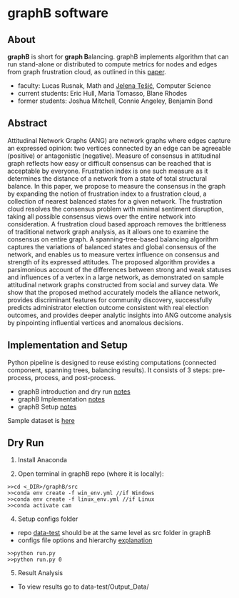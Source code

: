 # graphB software 

## About 
**graphB** is short for **graph B**alancing. graphB implements algorithm that can run stand-alone or distributed to compute metrics for nodes and edges from graph frustration cloud, as outlined in this [paper](https://arxiv.org/abs/2009.07776).

* faculty: Lucas Rusnak, Math and [Jelena Tešić](jtesic.github.io), Computer Science
* current students: Eric Hull, Maria Tomasso, Blane Rhodes
* former students: Joshua Mitchell, Connie Angeley, Benjamin Bond

## Abstract 
Attitudinal Network Graphs (ANG) are network graphs where edges capture an expressed opinion: two vertices connected by an edge can be agreeable (positive) or antagonistic (negative). Measure of consensus in attitudinal graph reflects how easy or difficult consensus can be reached that is acceptable by everyone. Frustration index is one such measure as it determines the distance of a network from a state of total structural balance. In this paper, we propose to measure the consensus in the graph by expanding the notion of frustration index to a frustration cloud, a collection of nearest balanced states for a given network. The frustration cloud resolves the consensus problem with minimal sentiment disruption, taking all possible consensus views over the entire network into consideration. A frustration cloud based approach removes the brittleness of traditional network graph analysis, as it allows one to examine the consensus on entire graph. A spanning-tree-based balancing algorithm captures the variations of balanced states and global consensus of the network, and enables us to measure vertex influence on consensus and strength of its expressed attitudes. The proposed algorithm provides a parsimonious account of the differences between strong and weak statuses and influences of a vertex in a large network, as demonstrated on sample attitudinal network graphs constructed from social and survey data. We show that the proposed method accurately models the alliance network, provides discriminant features for community discovery, successfully predicts administrator election outcome consistent with real election outcomes, and provides deeper analytic insights into ANG outcome analysis by pinpointing influential vertices and anomalous decisions.

## Implementation and Setup 

Python pipeline is designed to reuse existing computations (connected component, spanning trees, balancing results).  It consists of 3 steps: pre-process, process, and post-process. 
  * graphB introduction and dry run [notes](README.md)
  * graphB Implementation [notes](graphB/README.md)
  * graphB Setup [notes](graphB/SETUP.md)
  
Sample dataset is [here](data-test/)


## Dry Run ##

1. Install Anaconda 

2. Open terminal in graphB repo (where it is locally):
```
>>cd <_DIR>/graphB/src
>>conda env create -f win_env.yml //if Windows
>>conda env create -f linux_env.yml //if Linux
>>conda activate cam
```
4. Setup configs folder 

* repo [data-test](data-test) should be at the same level as src folder in graphB 
* configs file options and hierarchy [explanation](src/configs/README.md)
```
>>python run.py
>>python run.py 0
```
5. Result Analysis 
* To view results go to data-test/Output_Data/
